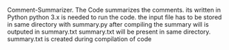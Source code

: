Comment-Summarizer.
The Code summarizes the comments. its written in Python
python 3.x is needed to run the code. 
the input file has to be stored in same directory with summary.py
after compiling the summary will is outputed in summary.txt
summary.txt will be present in same directory. summary.txt is created during compilation of code  
